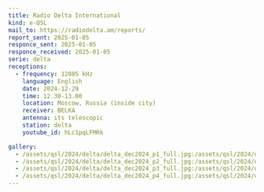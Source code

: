 ```yaml
---
title: Radio Delta International
kind: e-QSL
mail_to: https://radiodelta.am/reports/
report_sent: 2025-01-05
responce_sent: 2025-01-05
responce_received: 2025-01-05
serie: delta
receptions:
  - frequency: 12085 kHz
    language: English
    date: 2024-12-29
    time: 12.30-13.00
    location: Moscow, Russia (inside city)
    receiver: BELKA
    antenna: its telescopic
    station: delta
    youtube_id: hLc1pqLFMRk

gallery:
  - /assets/qsl/2024/delta/delta_dec2024_p1_full.jpg:/assets/qsl/2024/delta/delta_dec2024_p1_small.jpg
  - /assets/qsl/2024/delta/delta_dec2024_p2_full.jpg:/assets/qsl/2024/delta/delta_dec2024_p2_small.jpg
  - /assets/qsl/2024/delta/delta_dec2024_p3_full.jpg:/assets/qsl/2024/delta/delta_dec2024_p3_small.jpg
  - /assets/qsl/2024/delta/delta_dec2024_p4_full.jpg:/assets/qsl/2024/delta/delta_dec2024_p4_small.jpg
---
```

